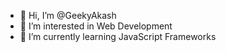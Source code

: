 - 👋 Hi, I’m @GeekyAkash
- 👀 I’m interested in Web Development
- 🌱 I’m currently learning JavaScript Frameworks

<!---
GeekyAkash/GeekyAkash is a ✨ special ✨ repository because its `README.md` (this file) appears on your GitHub profile.
You can click the Preview link to take a look at your changes.
--->

